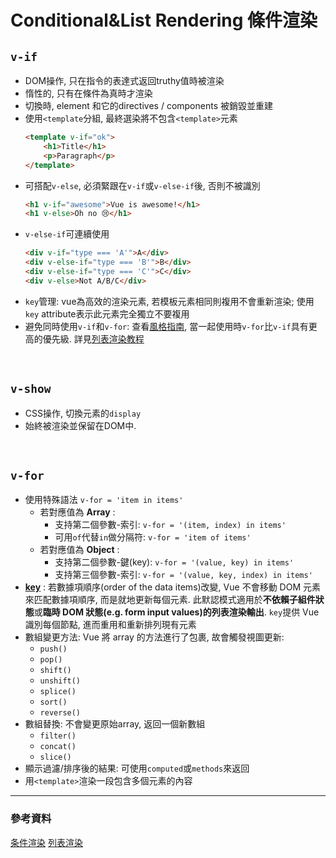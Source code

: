 # Conditional&List Rendering 條件渲染

## `v-if`
- DOM操作, 只在指令的表達式返回truthy值時被渲染
- 惰性的, 只有在條件為真時才渲染
- 切換時, element 和它的directives / components 被銷毀並重建
- 使用`<template`分組, 最終選染將不包含`<template>`元素
    ```HTML
    <template v-if="ok">
        <h1>Title</h1>
        <p>Paragraph</p>
    </template>
    ```
- 可搭配`v-else`, 必須緊跟在`v-if`或`v-else-if`後, 否則不被識別
    ```HTML
    <h1 v-if="awesome">Vue is awesome!</h1>
    <h1 v-else>Oh no 😢</h1>
    ```
- `v-else-if`可連續使用
    ```HTML
    <div v-if="type === 'A'">A</div>
    <div v-else-if="type === 'B'">B</div>
    <div v-else-if="type === 'C'">C</div>
    <div v-else>Not A/B/C</div>
    ```
- `key`管理: vue為高效的渲染元素, 若模板元素相同則複用不會重新渲染; 使用`key` attribute表示此元素完全獨立不要複用
- 避免同時使用`v-if`和`v-for`: 查看[風格指南](https://cn.vuejs.org/v2/style-guide/#%E9%81%BF%E5%85%8D-v-if-%E5%92%8C-v-for-%E7%94%A8%E5%9C%A8%E4%B8%80%E8%B5%B7%E5%BF%85%E8%A6%81), 當一起使用時`v-for`比`v-if`具有更高的優先級. 詳見[列表渲染教程](https://cn.vuejs.org/v2/guide/list.html#v-for-object)
</br>

## `v-show`
- CSS操作, 切換元素的`display`
- 始終被渲染並保留在DOM中. 
</br>

## `v-for`
- 使用特殊語法 `v-for = 'item in items'`
    - 若對應值為 **Array** :
        - 支持第二個參數-索引: `v-for = '(item, index) in items'`
        - 可用`of`代替`in`做分隔符: `v-for = 'item of items'`
    - 若對應值為 **Object** :
        - 支持第二個參數-鍵(key): `v-for = '(value, key) in items'`
        - 支持第三個參數-索引: `v-for = '(value, key, index) in items'`
- **[key](https://cn.vuejs.org/v2/api/#key)** : 若數據項順序(order of the data items)改變, Vue 不會移動 DOM 元素來匹配數據項順序, 而是就地更新每個元素. 此默認模式適用於**不依賴子組件狀態**或**臨時 DOM 狀態(e.g. form input values)的列表渲染輸出**. `key`提供 Vue 識別每個節點, 進而重用和重新排列現有元素
- 數組變更方法: Vue 將 array 的方法進行了包裹, 故會觸發視圖更新:
    - `push()`
    - `pop()`
    - `shift()`
    - `unshift()`
    - `splice()`    
    - `sort()`
    - `reverse()`
- 數組替換: 不會變更原始array, 返回一個新數組
    - `filter()`
    - `concat()`
    - `slice()`
- 顯示過濾/排序後的結果: 可使用`computed`或`methods`來返回
- 用`<template>`渲染一段包含多個元素的內容


---
### 參考資料
[条件渲染](https://cn.vuejs.org/v2/guide/conditional.html)
[列表渲染](https://cn.vuejs.org/v2/guide/list.html)